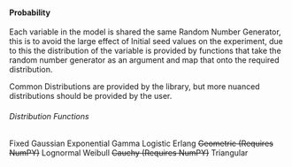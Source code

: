 #### Probability
Each variable in the model is shared the same Random Number Generator, this is to avoid the large effect of Initial seed values on the experiment, due to this the distribution of the variable is provided by functions that take the random number generator as an argument and map that onto the required distribution. 

Common Distributions are provided by the library, but more nuanced distributions should be provided by the user. 
###### Distribution Functions
Fixed
Gaussian
Exponential
Gamma
Logistic
Erlang
~~Geometric (Requires NumPY)~~
Lognormal
Weibull
~~Cauchy (Requires NumPY)~~
Triangular
